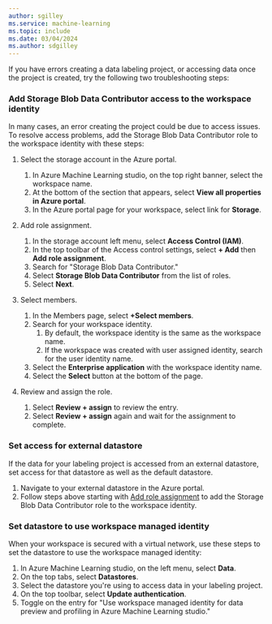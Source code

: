 ```yaml
---
author: sgilley
ms.service: machine-learning
ms.topic: include
ms.date: 03/04/2024
ms.author: sdgilley
---
```


If you have errors creating a data labeling project, or accessing data once the project is created, try the following two troubleshooting steps:

### Add Storage Blob Data Contributor access to the workspace identity

In many cases, an error creating the project could be due to access issues. To resolve access problems, add the Storage Blob Data Contributor role to the workspace identity with these steps:

1. Select the storage account in the Azure portal.

    1. In Azure Machine Learning studio, on the top right banner, select the workspace name.
    1. At the bottom of the section that appears, select **View all properties in Azure portal**.
    1. In the Azure portal page for your workspace, select link for **Storage**.

1. <a name="add"></a> Add role assignment.
    
    1. In the storage account left menu, select **Access Control (IAM)**.
    1. In the top toolbar of the Access control settings, select **+ Add** then **Add role assignment**.
    1. Search for "Storage Blob Data Contributor."
    1. Select **Storage Blob Data Contributor** from the list of roles.
    1. Select **Next**.

1. Select members.

    1. In the Members page, select **+Select members**.
    1. Search for your workspace identity.  
        1. By default, the workspace identity is the same as the workspace name.
        1. If the workspace was created with user assigned identity, search for the user identity name.
    1. Select the **Enterprise application** with the workspace identity name.
    1. Select the **Select** button at the bottom of the page.

1. Review and assign the role.
    
    1. Select **Review + assign** to review the entry.
    1. Select **Review + assign** again and wait for the assignment to complete.

### Set access for external datastore

If the data for your labeling project is accessed from an external datastore, set access for that datastore as well as the default datastore.  

1. Navigate to your external datastore in the Azure portal.
1. Follow steps above starting with [Add role assignment](#add) to add the Storage Blob Data Contributor role to the workspace identity.

### Set datastore to use workspace managed identity

When your workspace is secured with a virtual network, use these steps to set the datastore to use the workspace managed identity:

1. In Azure Machine Learning studio, on the left menu, select **Data**.
1. On the top tabs, select **Datastores**.
1. Select the datastore you're using to access data in your labeling project.
1. On the top toolbar, select **Update authentication**.
1. Toggle on the entry for "Use workspace managed identity for data preview and profiling in Azure Machine Learning studio."



